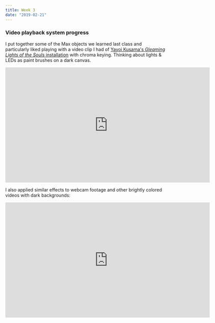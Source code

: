 ```yaml
---
title: Week 3
date: "2019-02-21"
---
```


### Video playback system progress

I put together some of the Max objects we learned last class and particularly liked playing with a video clip I had of [Yayoi Kusama's _Gleaming Lights of the Souls_ installation](https://www.louisiana.dk/en/kusama-installation) with chroma keying. Thinking about lights & LEDs as paint brushes on a dark canvas.

<iframe src="https://player.vimeo.com/video/318855781?loop=1&title=0&byline=0&portrait=0" width="640" height="360" frameborder="0" webkitallowfullscreen mozallowfullscreen allowfullscreen></iframe>

I also applied similar effects to webcam footage and other brightly colored videos with dark backgrounds:

<iframe src="https://player.vimeo.com/video/318855735?loop=1&title=0&byline=0&portrait=0" width="640" height="360" frameborder="0" webkitallowfullscreen mozallowfullscreen allowfullscreen></iframe>
